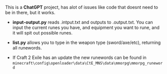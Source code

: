 This is a **ChatGPT** project, has alot of issues like code that doesnt need to be in there, but it works.
- **input-output.py** reads .intput.txt and outputs to .output.txt. You can input the current runes you have, and equipment you want to rune, and it will spit out possible runes.
+ **list.py** allows you to type in the weapon type (sword/axe/etc), returning all runewords.
- If Craft 2 Exile has an update the new runewords can be found in `minecraft\config\openloader\data\CtE_MNS\data\mmorpg\mmorpg_runeword`
